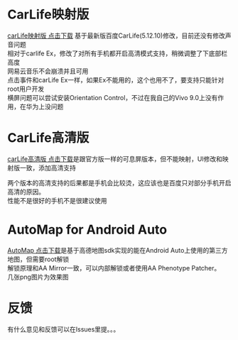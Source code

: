 # CarLife映射版
[carLife映射版 点击下载](https://github.com/puderty/pudev/releases/download/1/carlife_yingshe.apk)  基于最新版百度CarLife(5.12.10)修改，目前还没有修改声音问题<br>
相对于carlife Ex，修改了对所有手机都开启高清模式支持，稍微调整了下底部栏高度<br>
网易云音乐不会崩溃并且可用<br>
点击事件和carLife Ex一样，如果Ex不能用的，这个也用不了，要支持只能针对root用户开发<br>
横屏问题可以尝试安装Orientation Control，不过在我自己的Vivo 9.0上没有作用，在华为上没问题<br>

# CarLife高清版
[carLife高清版 点击下载](https://github.com/puderty/pudev/releases/download/1/carlife_gaoqing.apk)是跟官方版一样的可息屏版本，但不能映射，UI修改和映射版一致，添加高清支持

两个版本的高清支持的后果都是手机会比较烫，这应该也是百度只对部分手机开启高清的原因。<br>
性能不是很好的手机不是很建议使用


# AutoMap for Android Auto
[AutoMap 点击下载](https://github.com/puderty/pudev/releases/download/1/AutoMap.apk)是基于高德地图sdk实现的能在Android Auto上使用的第三方地图，但需要root解锁<br>
解锁原理和AA Mirror一致，可以内部解锁或者使用AA Phenotype Patcher。<br>
几张png图片为效果图

# 反馈
有什么意见和反馈可以在Issues里提。。。
